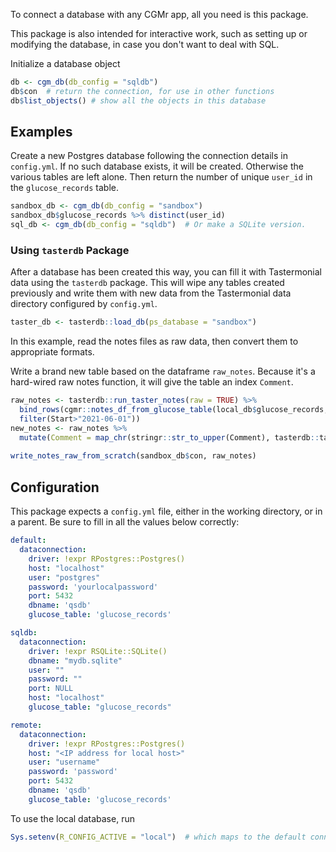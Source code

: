 To connect a database with any CGMr app, all you need is this package.

This package is also intended for interactive work, such as setting up or modifying the database, in case you don't want to deal with SQL.

Initialize a database object

``` r
db <- cgm_db(db_config = "sqldb")
db$con  # return the connection, for use in other functions
db$list_objects() # show all the objects in this database
```

## Examples

Create a new Postgres database following the connection details in `config.yml`. If no such database exists, it will be created. Otherwise the various tables are left alone. Then return the number of unique `user_id` in the `glucose_records` table.

``` r
sandbox_db <- cgm_db(db_config = "sandbox")
sandbox_db$glucose_records %>% distinct(user_id)
sql_db <- cgm_db(db_config = "sqldb")  # Or make a SQLite version. 
```

### Using `tasterdb` Package

After a database has been created this way, you can fill it with Tastermonial data using the `tasterdb` package. This will wipe any tables created previously and write them with new data from the Tastermonial data directory configured by `config.yml`.

``` r
taster_db <- tasterdb::load_db(ps_database = "sandbox")
```

In this example, read the notes files as raw data, then convert them to appropriate formats.

Write a brand new table based on the dataframe `raw_notes`. Because it's a hard-wired raw notes function, it will give the table an index `Comment`.

``` r
raw_notes <- tasterdb::run_taster_notes(raw = TRUE) %>% 
  bind_rows(cgmr::notes_df_from_glucose_table(local_db$glucose_records, user_id = 1234) %>% 
  filter(Start>"2021-06-01"))
new_notes <- raw_notes %>%
  mutate(Comment = map_chr(stringr::str_to_upper(Comment), tasterdb::taster_classify_food))
  
write_notes_raw_from_scratch(sandbox_db$con, raw_notes)
```

## Configuration

This package expects a `config.yml` file, either in the working directory, or in a parent. Be sure to fill in all the values below correctly:

``` yaml
default:
  dataconnection:
    driver: !expr RPostgres::Postgres()
    host: "localhost"
    user: "postgres"
    password: 'yourlocalpassword'
    port: 5432
    dbname: 'qsdb'
    glucose_table: 'glucose_records'

sqldb:
  dataconnection:
    driver: !expr RSQLite::SQLite()
    dbname: "mydb.sqlite"
    user: ""
    password: ""
    port: NULL
    host: "localhost"
    glucose_table: "glucose_records"

remote:
  dataconnection:
    driver: !expr RPostgres::Postgres()
    host: "<IP address for local host>"
    user: "username"
    password: 'password'
    port: 5432
    dbname: 'qsdb'
    glucose_table: 'glucose_records'
```

To use the local database, run

``` r
Sys.setenv(R_CONFIG_ACTIVE = "local")  # which maps to the default connection
```

